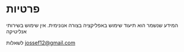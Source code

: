 # פרטיות
המידע שנשמר הוא תיעוד שימוש באפליקציה בצורה אנונימית. אין שימוש בשירותי אנליטיקה

לשאלות jossef12@gmail.com
